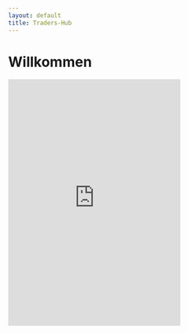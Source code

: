 ```yaml
---
layout: default
title: Traders-Hub
---
```

# Willkommen
<iframe src="https://discord.com/widget?id=459426513675223044&theme=dark" width="350" height="500" allowtransparency="true" frameborder="0" sandbox="allow-popups allow-popups-to-escape-sandbox allow-same-origin allow-scripts"></iframe>